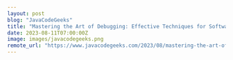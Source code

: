 ```yaml
---
layout: post
blog: "JavaCodeGeeks"
title: "Mastering the Art of Debugging: Effective Techniques for Software Developers"
date: 2023-08-11T07:00:00Z
image: images/javacodegeeks.png
remote_url: "https://www.javacodegeeks.com/2023/08/mastering-the-art-of-debugging-effective-techniques-for-software-developers.html"
---
```

